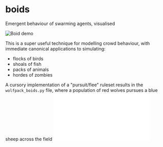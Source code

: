 # boids
Emergent behaviour of swarming agents, visualised

![Boid demo](boid_demo.gif)

This is a super useful technique for modelling crowd behaviour, with immediate canonical applications to simulating:
 - flocks of birds
 - shoals of fish
 - packs of animals
 - hordes of zombies
 
A cursory implementation of a "pursuit/flee" ruleset results in the ```wolfpack_boids.py``` file, where a population of red wolves pursues a blue sheep across the field
![Wolfpack demo](wolfpack_boids.py)
